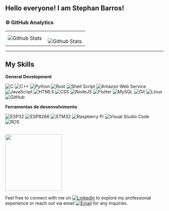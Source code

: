 ## Hello everyone! I am Stephan Barros!

### ⚙️ GitHub Analytics

<table>
  <tr>
    <td>
      <img
        align="left"
        src="https://github-readme-stats.vercel.app/api/top-langs/?username=stephan-biomedical-engineer&theme=dark&hide_border=false&include_all_commits=true&count_private=true&layout=compact"
        alt="Github Stats"
      />
    </td>
    <td>
      <br />
      <img
        align="left"
        src="https://github-readme-streak-stats.herokuapp.com/?user=stephan-biomedical-engineer&theme=dark&hide_border=false"
        alt="Github Stats"
      />
    </td>
  </tr>
</table>

--- 

## My Skills

**General Development**

![C](https://img.shields.io/badge/C-00599C?style=for-the-badge&logo=c&logoColor=white)
![C++](https://img.shields.io/badge/-C++-333333?style=flat&logo=C%2B%2B&logoColor=00599C)
![Python](https://img.shields.io/badge/Python-14354C?style=for-the-badge&logo=python&logoColor=white)
![Rust](https://img.shields.io/badge/Rust-000000?style=for-the-badge&logo=rust&logoColor=white)
![Shell Script](https://img.shields.io/badge/Shell_Script-121011?style=for-the-badge&logo=gnu-bash&logoColor=white)
![Amazon Web Service](https://img.shields.io/badge/Amazon_AWS-232F3E?style=for-the-badge&logo=amazon-aws&logoColor=white)
![JavaScript](https://img.shields.io/badge/-JavaScript-333333?style=flat&logo=javascript)
![HTML5](https://img.shields.io/badge/-HTML5-333333?style=flat&logo=HTML5)
![CSS](https://img.shields.io/badge/-CSS-333333?style=flat&logo=CSS3&logoColor=1572B6)
![NodeJS](https://img.shields.io/badge/Node.js-43853D?style=for-the-badge&logo=node.js&logoColor=white)
![Flutter](https://img.shields.io/badge/-Flutter-333333?style=flat&logo=Flutter)
![MySQL](https://img.shields.io/badge/-MySQL-333333?style=flat&logo=mysql)
![Git](https://img.shields.io/badge/Git-E34F26?style=for-the-badge&logo=git&logoColor=white)
![Linux](https://img.shields.io/badge/Linux-E34F26?style=for-the-badge&logo=linux&logoColor=black)
![GitHub](https://img.shields.io/badge/-GitHub-333333?style=flat&logo=github)

**Ferramentas de desenvolvimento**

![ESP32](https://img.shields.io/badge/ESP32-000080?style=for-the-badge&logo=espressif&logoColor=white)
![ESP8266](https://img.shields.io/badge/ESP8266-000080?style=for-the-badge&logo=espressif&logoColor=white)
![STM32](https://img.shields.io/badge/STM32-03234B?style=for-the-badge&logo=stmicroelectronics&logoColor=white)
![Raspberry Pi](https://img.shields.io/badge/Raspberry%20Pi-C51A4A?style=for-the-badge&logo=raspberry-pi&logoColor=white)
![Visual Studio Code](https://img.shields.io/badge/-Visual%20Studio%20Code-333333?style=flat&logo=visual-studio-code&logoColor=007ACC)
![ROS](https://img.shields.io/badge/ROS-22314E?style=for-the-badge&logo=ros&logoColor=white)



<br/>

<a href="https://github.com/stephan-biomedical-engineer" title="My Profile">
  <img height="180em" src="https://github-readme-stats.vercel.app/api?username=stephan-biomedical-engineer&theme=dark&show_icons=true" />
</a>

Feel free to connect with me on [![LinkedIn](https://img.shields.io/badge/LinkedIn-0077B5?style=for-the-badge&logo=linkedin&logoColor=white)](https://www.linkedin.com/in/stephan-costa-barros-4a9a24267/) to explore my professional experience or reach out via email [![Email](https://img.shields.io/badge/Email-D14836?style=for-the-badge&logo=gmail&logoColor=white)](mailto:stephanbrrs8@gmail.com) for any inquiries.
